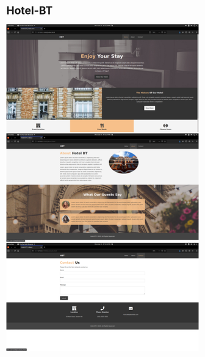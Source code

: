 # Hotel-BT

<img src="Screenshots/Screenshot from 2020-06-15 21-12-20.png" width="1000">   

<img src="Screenshots/Screenshot from 2020-06-15 21-12-27.png" width="1000">

<img src="Screenshots/Screenshot from 2020-06-15 21-12-33.png" width="1000">   
